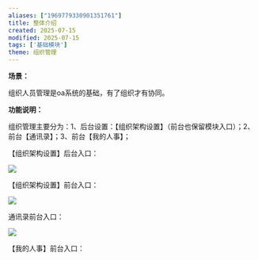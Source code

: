 ```yaml
---
aliases: ["1969779330901351761"]
title: 整体介绍
created: 2025-07-15
modified: 2025-07-15
tags: ['基础模块']
theme: 组织管理
---
```


**场景：**

组织人员管理是oa系统的基础，有了组织才有协同。

**功能说明：**

组织管理主要分为：1、后台设置：【组织架构设置】（前台也保留模块入口）；2、前台【通讯录】；3、前台【我的人事】；

【组织架构设置】后台入口：

![](https://myhelpdoc.oss-cn-heyuan.aliyuncs.com/mdimages/a328293db2ae3603f203d712091fde2a.jpg)

【组织架构设置】前台入口：

![](https://myhelpdoc.oss-cn-heyuan.aliyuncs.com/mdimages/cafeff935ee4bc5f1edf4d85fc9d21c9.jpg)

通讯录前台入口：

![](https://myhelpdoc.oss-cn-heyuan.aliyuncs.com/mdimages/f7996ed22175bee0e69460e9d15c0cc3.jpg)

【我的人事】前台入口：

